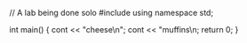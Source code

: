 // A lab being done solo
#include <iosteam>
using namespace std;
  
int main()
{
    cont << "cheese\n";
    cont << "muffins\n;
    return 0;
}
